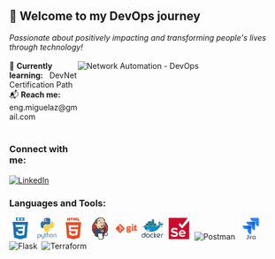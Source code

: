<h2> 👋 Welcome to my DevOps journey </h2> 
<em> Passionate about positively impacting and transforming people's lives through technology! </em> 
<br><br>
<img align="right" height="200px" width="380px" src="https://miro.medium.com/v2/resize:fit:1400/0*bV6AQdCcj_2w_3u4.png" alt="Network Automation - DevOps">

<div>
    🚀 <strong>Currently learning:</strong> &nbsp; DevNet Certification Path <br>
    📬 <strong>Reach me:</strong> &nbsp; eng.miguelaz@gmail.com
</div>

<br>
<h3> Connect with me: </h3> 
<p>  
    <a href="https://www.linkedin.com/in/miguel-arizmendi-0287a197" target="blank">
        <img align="center" src="https://raw.githubusercontent.com/rahuldkjain/github-profile-readme-generator/master/src/images/icons/Social/linked-in-alt.svg" alt="LinkedIn" height="40" width="40" />
    </a> 
</p>

<h3> Languages and Tools: </h3> 
<p align="left">  
    <div>  
        <img src="https://github.com/devicons/devicon/blob/master/icons/css3/css3-plain-wordmark.svg"  title="CSS3" alt="CSS" width="40" height="40"/>&nbsp;
        <img src="https://github.com/devicons/devicon/blob/master/icons/python/python-original-wordmark.svg" title="Python" alt="Python" width="40" height="40"/>&nbsp;
        <img src="https://github.com/devicons/devicon/blob/master/icons/html5/html5-plain-wordmark.svg" title="HTML5" alt="HTML" width="40" height="40"/>&nbsp;  
        <img src="https://github.com/devicons/devicon/blob/master/icons/jenkins/jenkins-original.svg" title="Jenkins" alt="Jenkins" width="40" height="40"/>&nbsp;
        <img src="https://github.com/devicons/devicon/blob/master/icons/git/git-plain-wordmark.svg" title="Git" alt="Git" width="40" height=40"/>&nbsp;
        <img src="https://github.com/devicons/devicon/blob/master/icons/docker/docker-original-wordmark.svg" title="Docker" alt="Docker" width="40" heigh="40"/>&nbsp;
        <img src="https://github.com/devicons/devicon/blob/master/icons/selenium/selenium-original.svg" title="SeleniumWebDriver" alt="SeleniumWebDriver" width="40" heigh="40"/>&nbsp;
        <img src="https://www.vectorlogo.zone/logos/getpostman/getpostman-icon.svg" title="Postman" alt="Postman" width="40" height="40"/>&nbsp;
        <img src="https://github.com/devicons/devicon/blob/master/icons/jira/jira-original-wordmark.svg"  title="Jira" alt="Jira" width="40" height="40"/>&nbsp;
        <img src="https://www.pngfind.com/pngs/m/128-1286693_flask-framework-logo-svg-hd-png-download.png" title="Flask" alt="Flask" width="40" height="40"/>&nbsp;
        <img src="https://www.vectorlogo.zone/logos/terraformio/terraformio-icon.svg" title="Terraform" alt="Terraform" width="40" height="40"/>&nbsp;
    </div>
</p>



